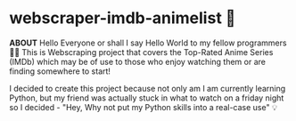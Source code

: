 # webscraper-imdb-animelist :rocket:


**ABOUT**
Hello Everyone or shall I say  Hello World to my fellow programmers  :technologist:
This is Webscraping project that covers the Top-Rated Anime Series (IMDb) which may be of use to those who enjoy watching them or are finding somewhere to start!

I decided to create this project because not only am I am currently learning Python, but my friend was actually stuck in what to watch on a friday night so I decided - "Hey, Why not put my Python skills into a real-case use" :bulb:


